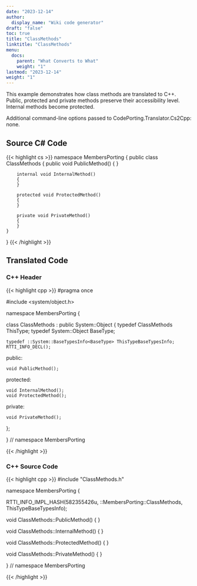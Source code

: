 ```yaml
---
date: "2023-12-14"
author:
  display_name: "Wiki code generator"
draft: "false"
toc: true
title: "ClassMethods"
linktitle: "ClassMethods"
menu:
  docs:
    parent: "What Converts to What"
    weight: "1"
lastmod: "2023-12-14"
weight: "1"
---
```


This example demonstrates how class methods are translated to C++. Public, protected and private methods preserve their accessibility level. Internal methods become protected.

Additional command-line options passed to CodePorting.Translator.Cs2Cpp: none.

## Source C# Code ##

{{< highlight cs >}}
namespace MembersPorting
{
    public class ClassMethods
    {
        public void PublicMethod()
        {
        }

        internal void InternalMethod()
        {
        }

        protected void ProtectedMethod()
        {
        }

        private void PrivateMethod()
        {
        }
    }
}
{{< /highlight >}}

## Translated Code ##

### C++ Header ###

{{< highlight cpp >}}
#pragma once

#include <system/object.h>

namespace MembersPorting {

class ClassMethods : public System::Object
{
    typedef ClassMethods ThisType;
    typedef System::Object BaseType;
    
    typedef ::System::BaseTypesInfo<BaseType> ThisTypeBaseTypesInfo;
    RTTI_INFO_DECL();
    
public:

    void PublicMethod();
    
protected:

    void InternalMethod();
    void ProtectedMethod();
    
private:

    void PrivateMethod();
    
};

} // namespace MembersPorting



{{< /highlight >}}

### C++ Source Code ###

{{< highlight cpp >}}
#include "ClassMethods.h"

namespace MembersPorting {

RTTI_INFO_IMPL_HASH(582355426u, ::MembersPorting::ClassMethods, ThisTypeBaseTypesInfo);

void ClassMethods::PublicMethod()
{
}

void ClassMethods::InternalMethod()
{
}

void ClassMethods::ProtectedMethod()
{
}

void ClassMethods::PrivateMethod()
{
}

} // namespace MembersPorting

{{< /highlight >}}

